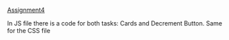 [Assignment4](https://docs.google.com/document/d/1XJoyokejSVN0Mn_STSmDzoslLcd-NenTG3DZzXr7usY/edit)

In JS file there is a code for both tasks: Cards and Decrement Button. Same for the CSS file
